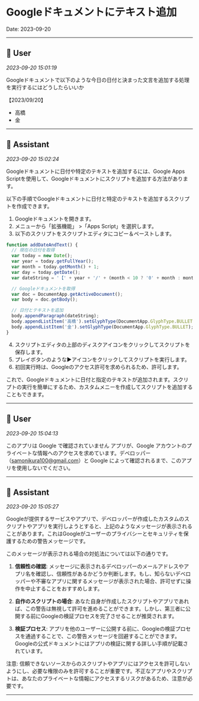 # Googleドキュメントにテキスト追加

Date: 2023-09-20

---

## 👤 User
*2023-09-20 15:01:19*

Googleドキュメントで以下のような今日の日付と決まった文言を追加する処理を実行するにはどうしたらいいか

【2023/09/20】
- 高橋
- 金

---

## 🤖 Assistant
*2023-09-20 15:02:24*

Googleドキュメントに日付や特定のテキストを追加するには、Google Apps Scriptを使用して、Googleドキュメントにスクリプトを追加する方法があります。

以下の手順でGoogleドキュメントに日付と特定のテキストを追加するスクリプトを作成できます。

1. Googleドキュメントを開きます。
2. メニューから「拡張機能」 &gt;「Apps Script」を選択します。
3. 以下のスクリプトをスクリプトエディタにコピー＆ペーストします。

```javascript
function addDateAndText() {
  // 現在の日付を取得
  var today = new Date();
  var year = today.getFullYear();
  var month = today.getMonth() + 1;
  var day = today.getDate();
  var dateString = '【' + year + '/' + (month < 10 ? '0' + month : month) + '/' + (day < 10 ? '0' + day : day) + '】';

  // Googleドキュメントを取得
  var doc = DocumentApp.getActiveDocument();
  var body = doc.getBody();

  // 日付とテキストを追加
  body.appendParagraph(dateString);
  body.appendListItem('高橋').setGlyphType(DocumentApp.GlyphType.BULLET);
  body.appendListItem('金').setGlyphType(DocumentApp.GlyphType.BULLET);
}

```

4. スクリプトエディタの上部のディスクアイコンをクリックしてスクリプトを保存します。
5. プレイボタンのような▶️アイコンをクリックしてスクリプトを実行します。
6. 初回実行時は、Googleのアクセス許可を求められるため、許可します。

これで、Googleドキュメントに日付と指定のテキストが追加されます。スクリプトの実行を簡単にするため、カスタムメニーを作成してスクリプトを追加することもできます。

---

## 👤 User
*2023-09-20 15:04:13*

このアプリは Google で確認されていません
アプリが、Google アカウントのプライベートな情報へのアクセスを求めています。デベロッパー（samonikura100@gmail.com）と Google によって確認されるまで、このアプリを使用しないでください。

---

## 🤖 Assistant
*2023-09-20 15:05:27*

Googleが提供するサービスやアプリで、デベロッパーが作成したカスタムのスクリプトやアプリを実行しようとすると、上記のようなメッセージが表示されることがあります。これはGoogleがユーザーのプライバシーとセキュリティを保護するための警告メッセージです。

このメッセージが表示される場合の対処法については以下の通りです。

1. **信頼性の確認**: メッセージに表示されるデベロッパーのメールアドレスやアプリ名を確認し、信頼性があるかどうか判断します。もし、知らないデベロッパーや不審なアプリに関するメッセージが表示された場合、許可せずに操作を中止することをおすすめします。

2. **自作のスクリプトの場合**: あなた自身が作成したスクリプトやアプリであれば、この警告は無視して許可を進めることができます。しかし、第三者に公開する前にGoogleの検証プロセスを完了させることが推奨されます。

3. **検証プロセス**: アプリを他のユーザーに公開する前に、Googleの検証プロセスを通過することで、この警告メッセージを回避することができます。Googleの公式ドキュメントにはアプリの検証に関する詳しい手順が記載されています。

注意: 信頼できないソースからのスクリプトやアプリにはアクセスを許可しないようにし、必要な権限のみを許可することが重要です。不正なアプリやスクリプトは、あなたのプライベートな情報にアクセスするリスクがあるため、注意が必要です。

---
